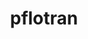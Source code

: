 ---
title: "pflotran"
layout: cache
categories: [package, develop]
meta: {"compilers": ["gcc@=11.4.0", "gcc@=9.4.0", "oneapi@=2024.2.1"], "num_specs": 17, "num_specs_by_stack": {"e4s": 4, "e4s-neoverse_v1": 3, "e4s-oneapi": 6, "e4s-power": 2, "root": 17}, "oss": ["ubuntu20.04", "ubuntu22.04"], "platforms": ["linux"], "stacks": ["e4s", "e4s-neoverse_v1", "e4s-oneapi", "e4s-power", "root"], "targets": ["neoverse_v1", "ppc64le", "x86_64_v3"], "versions": ["5.0.0"]}
spec_details: [{"compiler": "gcc@=11.4.0", "hash": "3hgiq6ilgudcpj3emmmsmql2u7gd2bqd", "os": "ubuntu22.04", "platform": "linux", "size": "-", "stacks": ["e4s", "root"], "target": "x86_64_v3", "variants": ["build_system=autotools", "~rxn"], "versions": ["5.0.0"]}, {"compiler": "oneapi@=2024.2.1", "hash": "3ras7t4uev7n2viuowy6sywrg2k7f3wp", "os": "ubuntu22.04", "platform": "linux", "size": "-", "stacks": ["root"], "target": "x86_64_v3", "variants": ["build_system=autotools", "~rxn"], "versions": ["5.0.0"]}, {"compiler": "gcc@=9.4.0", "hash": "4qrafh4gls56jnte6rkdoc3oax7sh43o", "os": "ubuntu20.04", "platform": "linux", "size": "-", "stacks": ["e4s-power", "root"], "target": "ppc64le", "variants": ["build_system=autotools", "~rxn"], "versions": ["5.0.0"]}, {"compiler": "gcc@=9.4.0", "hash": "7thstmakpcxho23fxuuh35by46c3otcv", "os": "ubuntu20.04", "platform": "linux", "size": "-", "stacks": ["e4s-power", "root"], "target": "ppc64le", "variants": ["build_system=autotools", "~rxn"], "versions": ["5.0.0"]}, {"compiler": "oneapi@=2024.2.1", "hash": "arwq4urcxu5jjiyrn2xms2owkspk5peu", "os": "ubuntu22.04", "platform": "linux", "size": "-", "stacks": ["e4s-oneapi", "root"], "target": "x86_64_v3", "variants": ["build_system=autotools", "~rxn"], "versions": ["5.0.0"]}, {"compiler": "oneapi@=2024.2.1", "hash": "glbp3p2x72jrmsrvbme4ltkz5fwmami6", "os": "ubuntu22.04", "platform": "linux", "size": "-", "stacks": ["e4s-oneapi", "root"], "target": "x86_64_v3", "variants": ["build_system=autotools", "~rxn"], "versions": ["5.0.0"]}, {"compiler": "gcc@=11.4.0", "hash": "gx3wcug5374ro3eubno2vsesd52xpdhy", "os": "ubuntu22.04", "platform": "linux", "size": "-", "stacks": ["e4s-neoverse_v1", "root"], "target": "neoverse_v1", "variants": ["build_system=autotools", "~rxn"], "versions": ["5.0.0"]}, {"compiler": "gcc@=11.4.0", "hash": "i3wjfr2lusfc5er5lhllodvztccencdc", "os": "ubuntu22.04", "platform": "linux", "size": "-", "stacks": ["root"], "target": "x86_64_v3", "variants": ["build_system=autotools", "~rxn"], "versions": ["5.0.0"]}, {"compiler": "gcc@=11.4.0", "hash": "igysapi55bcncsk35bvbf5v3yabwtbwe", "os": "ubuntu22.04", "platform": "linux", "size": "-", "stacks": ["e4s", "root"], "target": "x86_64_v3", "variants": ["build_system=autotools", "~rxn"], "versions": ["5.0.0"]}, {"compiler": "oneapi@=2024.2.1", "hash": "jk7nigq6djdkfuq7lf5g2d5nvdlnrxhj", "os": "ubuntu22.04", "platform": "linux", "size": "-", "stacks": ["e4s-oneapi", "root"], "target": "x86_64_v3", "variants": ["build_system=autotools", "~rxn"], "versions": ["5.0.0"]}, {"compiler": "oneapi@=2024.2.1", "hash": "l2x6y4bok5wotty6qkoagyzlrzgmuxvx", "os": "ubuntu22.04", "platform": "linux", "size": "-", "stacks": ["e4s-oneapi", "root"], "target": "x86_64_v3", "variants": ["build_system=autotools", "~rxn"], "versions": ["5.0.0"]}, {"compiler": "oneapi@=2024.2.1", "hash": "nryksvxbwj57dpmd3ysafjhwghtuuch6", "os": "ubuntu22.04", "platform": "linux", "size": "-", "stacks": ["e4s-oneapi", "root"], "target": "x86_64_v3", "variants": ["build_system=autotools", "~rxn"], "versions": ["5.0.0"]}, {"compiler": "gcc@=11.4.0", "hash": "ph4mp53k6qamg5l35glb6togyx55upvt", "os": "ubuntu22.04", "platform": "linux", "size": "-", "stacks": ["e4s", "root"], "target": "x86_64_v3", "variants": ["build_system=autotools", "~rxn"], "versions": ["5.0.0"]}, {"compiler": "gcc@=11.4.0", "hash": "qevuutzwmjxrw3ce6hxszj3nfrk6pje6", "os": "ubuntu22.04", "platform": "linux", "size": "-", "stacks": ["e4s-neoverse_v1", "root"], "target": "neoverse_v1", "variants": ["build_system=autotools", "~rxn"], "versions": ["5.0.0"]}, {"compiler": "gcc@=11.4.0", "hash": "uzwuqy6zfdfhzeychw6sv56wuhkstiqe", "os": "ubuntu22.04", "platform": "linux", "size": "-", "stacks": ["e4s", "root"], "target": "x86_64_v3", "variants": ["build_system=autotools", "~rxn"], "versions": ["5.0.0"]}, {"compiler": "oneapi@=2024.2.1", "hash": "w7uolun35kyd57vowj6oqw5keshphrud", "os": "ubuntu22.04", "platform": "linux", "size": "-", "stacks": ["e4s-oneapi", "root"], "target": "x86_64_v3", "variants": ["build_system=autotools", "~rxn"], "versions": ["5.0.0"]}, {"compiler": "gcc@=11.4.0", "hash": "zijl5s7qrt6ktnkvi5ftk7gwojteqnfj", "os": "ubuntu22.04", "platform": "linux", "size": "-", "stacks": ["e4s-neoverse_v1", "root"], "target": "neoverse_v1", "variants": ["build_system=autotools", "~rxn"], "versions": ["5.0.0"]}]
---